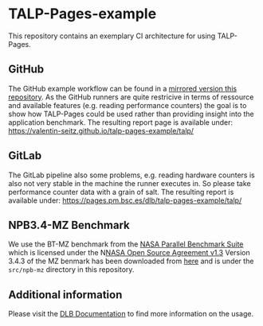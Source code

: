 # TALP-Pages-example

This repository contains an exemplary CI architecture for using TALP-Pages.

## GitHub

The GitHub example workflow can be found in a [mirrored version this repository](https://github.com/valentin-seitz/talp-pages-example).
As the GitHub runners are quite restricive in terms of ressource and available features (e.g. reading performance counters) the goal is to show how TALP-Pages could be used rather than providing insight into the application benchmark.
The resulting report page is available under: https://valentin-seitz.github.io/talp-pages-example/talp/

## GitLab

The GitLab pipeline also some problems, e.g. reading hardware counters is also not very stable in the machine the runner executes in. So please take performance counter data with a grain of salt.
The resulting report is available under: https://pages.pm.bsc.es/dlb/talp-pages-example/talp/


## NPB3.4-MZ Benchmark
We use the BT-MZ benchmark from the [NASA Parallel Benchmark Suite](https://www.nas.nasa.gov/software/npb.html) which is licensed under the N[NASA Open Source Agreement v1.3](https://opensource.org/licenses/nasa1.3.php)
Version 3.4.3 of the MZ benmark has been downloaded from [here](https://www.nas.nasa.gov/assets/npb/NPB3.4.3-MZ.tar.gz) and is under the `src/npb-mz` directory in this repository.

## Additional information 

Please visit the [DLB Documentation](https://dlb-docs.readthedocs.io/en/stable/talp_pages.html) to find more information on the usage.
